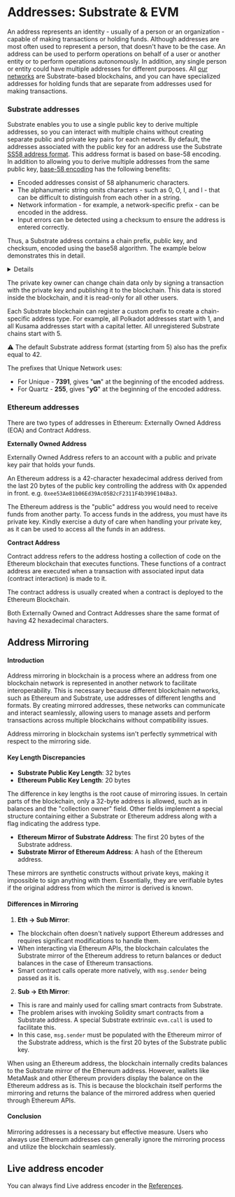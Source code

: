 # Addresses: Substrate & EVM

An address represents an identity - usually of a person or an organization - capable of making transactions or holding funds.
Although addresses are most often used to represent a person, that doesn't have to be the case. An address can be used to perform operations
on behalf of a user or another entity or to perform operations autonomously. In addition, any single person or entity could have multiple
addresses for different purposes. All [our networks](../../../about/networks.md) are Substrate-based blockchains, and you can have specialized addresses for holding funds that
are separate from addresses used for making transactions.

### Substrate addresses

Substrate enables you to use a single public key to derive multiple addresses, so you can interact with multiple chains without creating separate
public and private key pairs for each network. By default, the addresses associated with the public key for an address use
the Substrate [SS58 address format](https://docs.substrate.io/reference/glossary/#ss58-address-format). This address format is based on base-58 encoding.
In addition to allowing you to derive multiple addresses from the same public key, [base-58 encoding](https://digitalbazaar.github.io/base58-spec/) has the following benefits:

- Encoded addresses consist of 58 alphanumeric characters.
- The alphanumeric string omits characters - such as 0, O, I, and l - that can be difficult to distinguish from each other in a string.
- Network information - for example, a network-specific prefix - can be encoded in the address.
- Input errors can be detected using a checksum to ensure the address is entered correctly.

Thus, a Substrate address contains a chain prefix, public key, and checksum, encoded using the base58 algorithm. The example below
demonstrates this in detail.

<Details>
<template v-slot:header>Example</template>
<template v-slot:body>

Let's take a Substrate address, e.g., `5HTC7UFtTbBkC7dWWFt6ec3db5LEahCHMqw6LBN5hXEeqDHm`. We can decode the address using the [@unique-nft/api](https://www.npmjs.com/package/@unique-nft/api) library.

```ts:no-line-numbers
import {UniqueUtils} from '@unique-nft/api'

const Address = UniqueUtils.Address
  ...
Address.substrate.decode('unjuYbCt4zchHzmr5vLFuFFCXRKAWLTMFPHEJJ3uyWsQ2VgEY')
// or
Address.substrate.decode('yGJ7zjEaVLKPVVM39VoHt1YQtwU2VCfGeRGHX4j2Ap8WzzB6L')
```

The result is the following. Please note that both calls give the same result since we receive a public key, which is the same in both addresses; they are equal, just presented in different formats (Unique and Quartz).

![public key](../../../about/images/array-address.png)

Now, let's use another decoder that will provide not only a public key as a result.

```ts:no-line-numbers
import {algorithms} from "@unique-nft/utils/address"

...
algorithms.base58.decode('unjuYbCt4zchHzmr5vLFuFFCXRKAWLTMFPHEJJ3uyWsQ2VgEY')
```

The result below contains exactly the same public key (highlighted in red), a chain prefix, and a checksum.
A chain prefix can also be represented by one value (i.e., for prefix 5, the first value of the
array will be 42). This depends on how many bites are needed to store a prefix value.
Checksum is calculated using both prefix and public key. Thus, these values depend
on the chain prefix, as well.

![full address](../../../about/images/array-full.png)

![prefix 42](../../../about/images/prefix42.png)

The reverse operation will show that the encoding and decoding work in both directions.

```ts:no-line-numbers
algorithms.base58.encode(new Uint8Array( [
    119, 220, 248, 204, 117, 247, 109,  70, 195,
    177, 197, 242, 112, 254,   6, 200,
    255, 222, 171, 142,  94, 171, 151,
    242,  51,  31, 180, 145,  35, 180,
    140, 235,  42, 125, 41, 181
  ]))
// unjuYbCt4zchHzmr5vLFuFFCXRKAWLTMFPHEJJ3uyWsQ2VgEY
```

</template>
</Details>

The private key owner can change chain data only by signing a transaction with the private key and publishing it to the blockchain.
This data is stored inside the blockchain, and it is read-only for all other users.

<!---
Blockchain accounts are quite different from what we use for web2 accounts. They don't necessarily have any server data. Basically, the account consists of these things:
* _A private key_ (the seed phrase allows the generation of one) is stored by a user in secret.
* _Address_ (usually it is some hash or encoding of the public key) - publicly known.
* _Chain data_ associated with the address - in the case of Unique, it is all public.
-->

Each Substrate blockchain can register a custom prefix to create a chain-specific address type. For example, all Polkadot addresses start with 1, and all Kusama addresses start with a capital letter. All unregistered Substrate chains start with 5.

:warning: The default Substrate address format (starting from 5) also has the prefix equal to 42.

The prefixes that Unique Network uses:

- For Unique - **7391**, gives "**un**" at the beginning of the encoded address.
- For Quartz - **255**, gives "**yG**" at the beginning of the encoded address.

### Ethereum addresses

There are two types of addresses in Ethereum: Externally Owned Address (EOA) and Contract Address.

**Externally Owned Address**

Externally Owned Address refers to an account with a public and private key pair that holds your funds.

An Ethereum address is a 42-character hexadecimal address derived from the last 20 bytes of the public key controlling the address with 0x appended in front. e.g. `0xee53Ae81b06Ed39Ac05B2cF2311F4b399E104Ba3`.

The Ethereum address is the "public" address you would need to receive funds from another party. To access funds in the address, you must have its private key.
Kindly exercise a duty of care when handling your private key, as it can be used to access all the funds in an address.

**Contract Address**

Contract address refers to the address hosting a collection of code on the Ethereum blockchain that executes functions. These functions of a contract address are executed when a transaction with associated input data (contract interaction) is made to it.

The contract address is usually created when a contract is deployed to the Ethereum Blockchain.

Both Externally Owned and Contract Addresses share the same format of having 42 hexadecimal characters.

## Address Mirroring

#### Introduction

Address mirroring in blockchain is a process where an address from one blockchain network is represented in another network to facilitate interoperability. This is necessary because different blockchain networks, such as Ethereum and Substrate, use addresses of different lengths and formats. By creating mirrored addresses, these networks can communicate and interact seamlessly, allowing users to manage assets and perform transactions across multiple blockchains without compatibility issues.

Address mirroring in blockchain systems isn't perfectly symmetrical with respect to the mirroring side.

#### Key Length Discrepancies

- **Substrate Public Key Length**: 32 bytes
- **Ethereum Public Key Length**: 20 bytes

The difference in key lengths is the root cause of mirroring issues. In certain parts of the blockchain, only a 32-byte address is allowed, such as in balances and the "collection owner" field. Other fields implement a special structure containing either a Substrate or Ethereum address along with a flag indicating the address type.

- **Ethereum Mirror of Substrate Address**: The first 20 bytes of the Substrate address.
- **Substrate Mirror of Ethereum Address**: A hash of the Ethereum address.

These mirrors are synthetic constructs without private keys, making it impossible to sign anything with them. Essentially, they are verifiable bytes if the original address from which the mirror is derived is known.

#### Differences in Mirroring

1. **Eth -> Sub Mirror**:

- The blockchain often doesn't natively support Ethereum addresses and requires significant modifications to handle them.
- When interacting via Ethereum APIs, the blockchain calculates the Substrate mirror of the Ethereum address to return balances or deduct balances in the case of Ethereum transactions.
- Smart contract calls operate more natively, with `msg.sender` being passed as it is.

2. **Sub -> Eth Mirror**:

- This is rare and mainly used for calling smart contracts from Substrate.
- The problem arises with invoking Solidity smart contracts from a Substrate address. A special Substrate extrinsic `evm.call` is used to facilitate this.
- In this case, `msg.sender` must be populated with the Ethereum mirror of the Substrate address, which is the first 20 bytes of the Substrate public key.

When using an Ethereum address, the blockchain internally credits balances to the Substrate mirror of the Ethereum address. However, wallets like MetaMask and other Ethereum providers display the balance on the Ethereum address as is. This is because the blockchain itself performs the mirroring and returns the balance of the mirrored address when queried through Ethereum APIs.

#### Conclusion

Mirroring addresses is a necessary but effective measure. Users who always use Ethereum addresses can generally ignore the mirroring process and utilize the blockchain seamlessly.

## Live address encoder

You can always find Live address encoder in the [References](../../../reference/tools.md).
